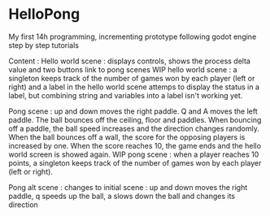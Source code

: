 # HelloPong
My first 14h programming, incrementing prototype following godot engine step by step tutorials

Content :
Hello world scene : displays controls, shows the process delta value and two buttons link to pong scenes
WIP hello world scene : a singleton keeps track of the number of games won by each player (left or right) and a label in the hello world scene attemps to display the status in a label, but combining string and variables into a label isn't working yet.

Pong scene : up and down moves the right paddle. Q and A moves the left paddle. The ball bounces off the ceiling, floor and paddles. When bouncing off a paddle, the ball speed increases and the direction changes randomly. When the ball bounces off a wall, the score for the opposing players is increased by one. When the score reaches 10, the game ends and the hello world screen is showed again.
WIP pong scene : when a player reaches 10 points, a singleton keeps track of the number of games won by each player (left or right).

Pong alt scene : changes to initial scene : up and down moves the right paddle, q speeds up the ball, a slows down the ball and changes its direction
